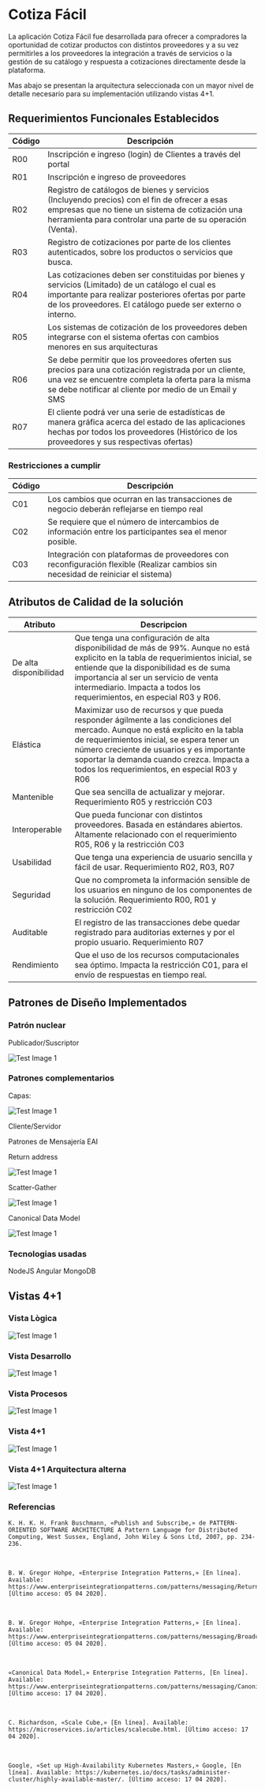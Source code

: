 # Cotiza Fácil

La aplicación Cotiza Fácil fue desarrollada para ofrecer a compradores la oportunidad de cotizar productos con distintos proveedores y a su vez permitirles a los proveedores la integración a través de servicios o la gestión de su catálogo y respuesta a cotizaciones directamente desde la plataforma.

 Mas abajo se presentan la arquitectura seleccionada con un mayor nivel de detalle necesario para su implementación utilizando vistas 4+1.


## Requerimientos Funcionales Establecidos
|Código | Descripción |
| --- | --- |
|R00 |Inscripción e ingreso (login) de Clientes a través del portal |
|R01 |Inscripción e ingreso de proveedores |
|R02 | Registro de catálogos de bienes y servicios (Incluyendo precios) con el fin de ofrecer a esas empresas que no tiene un sistema de cotización una herramienta para controlar una parte de su operación (Venta).|
|R03 |Registro de cotizaciones por parte de los clientes autenticados, sobre los productos o servicios que busca.|
|R04 |Las cotizaciones deben ser constituidas por bienes y servicios (Limitado) de un catálogo el cual es importante para realizar posteriores ofertas por parte de los proveedores. El catálogo puede ser externo o interno.|
|R05 |Los sistemas de cotización de los proveedores deben integrarse con el sistema ofertas con cambios menores en sus arquitecturas |
|R06 | Se debe permitir que los proveedores oferten sus precios para una cotización registrada por un cliente, una vez se encuentre completa la oferta para la misma se debe notificar al cliente por medio de un Email y SMS |
|R07 |El cliente podrá ver una serie de estadísticas de manera gráfica acerca del estado de las aplicaciones hechas por todos los proveedores (Histórico de los proveedores y sus respectivas ofertas) |

### Restricciones a cumplir

|Código |Descripción |
| --- | --- |
|C01 | Los cambios que ocurran en las transacciones de negocio deberán reflejarse en tiempo real |
|C02 | Se requiere que el número de intercambios de información entre los participantes sea el menor posible. |
|C03 | Integración con plataformas de proveedores con reconfiguración flexible (Realizar cambios sin necesidad de reiniciar el sistema) |


## Atributos de Calidad de la solución
| Atributo | Descripcion |
| --- | --- |
|De alta disponibilidad |Que tenga una configuración de alta disponibilidad de más de 99%. Aunque no está explicito en la tabla de requerimientos inicial, se entiende que la disponibilidad es de suma importancia al ser un servicio de venta intermediario. Impacta a todos los requerimientos, en especial R03 y R06.| 
|Elástica|Maximizar uso de recursos y que pueda responder ágilmente a las condiciones del mercado. Aunque no está explicito en la tabla de requerimientos inicial, se espera tener un número creciente de usuarios y es importante soportar la demanda cuando crezca. Impacta a todos los requerimientos, en especial R03 y R06 |
|Mantenible|Que sea sencilla de actualizar y mejorar. Requerimiento R05 y restricción C03 |
|Interoperable|Que pueda funcionar con distintos proveedores. Basada en estándares abiertos. Altamente relacionado con el requerimiento R05, R06 y la restricción C03 |
|Usabilidad |Que tenga una experiencia de usuario sencilla y fácil de usar. Requerimiento R02, R03, R07 |
|Seguridad | Que no comprometa la información sensible de los usuarios en ninguno de los componentes de la solución. Requerimiento R00, R01 y restricción C02 |
|Auditable | El registro de las transacciones debe quedar registrado para auditorias externes y por el propio usuario. Requerimiento R07 |
|Rendimiento  | Que el uso de los recursos computacionales sea óptimo. Impacta la restricción C01, para el envío de respuestas en tiempo real. |



## Patrones de Diseño Implementados

### Patrón nuclear
  Publicador/Suscriptor
  
    
  ![Test Image 1](diagramas/Publish-Suscriber.png)
  
  
### Patrones complementarios
  Capas:
  
  
  ![Test Image 1](diagramas/Patron-Capas.png)
  
  
  Cliente/Servidor
  
  Patrones de Mensajería EAI 
  
   Return address 
   
   ![Test Image 1](diagramas/ReturnAddress.png)
    
   Scatter-Gather 
    
   ![Test Image 1](diagramas/Scatter-Gather.png)
     	
   Canonical Data Model
    
   ![Test Image 1](diagramas/Modelo-canonico-mensajes.png)
    


### Tecnologias usadas
NodeJS
Angular
MongoDB


## Vistas 4+1
### Vista Lògica

  ![Test Image 1](diagramas/Cotizador-Vista-logica.png)

### Vista Desarrollo


  ![Test Image 1](diagramas/Cotizador-Vista-Desarrollo.png)
 	
### Vista Procesos

  ![Test Image 1](diagramas/Cotizador-Vista-Procesos.png)


### Vista 4+1

  ![Test Image 1](diagramas/Cotizador-Arquitectura-General.png)
    
### Vista 4+1 Arquitectura alterna    

  ![Test Image 1](diagramas/Cotizador-Arquitectura-Alterna.png)





### Referencias

    K. H. K. H. Frank Buschmann, «Publish and Subscribe,» de PATTERN-ORIENTED SOFTWARE ARCHITECTURE A Pattern Language for Distributed Computing, West Sussex, England, John Wiley & Sons Ltd, 2007, pp. 234-236.​

​

    B. W. Gregor Hohpe, «Enterprise Integration Patterns,» [En línea]. Available: https://www.enterpriseintegrationpatterns.com/patterns/messaging/ReturnAddress.html. [Último acceso: 05 04 2020].​

​

    B. W. Gregor Hohpe, «Enterprise Integration Patterns,» [En línea]. Available: https://www.enterpriseintegrationpatterns.com/patterns/messaging/BroadcastAggregate.html. [Último acceso: 05 04 2020].​

​

    «Canonical Data Model,» Enterprise Integration Patterns, [En línea]. Available: https://www.enterpriseintegrationpatterns.com/patterns/messaging/CanonicalDataModel.html. [Último acceso: 17 04 2020].​

​

    C. Richardson, «Scale Cube,» [En línea]. Available: https://microservices.io/articles/scalecube.html. [Último acceso: 17 04 2020].​

​

    Google, «Set up High-Availability Kubernetes Masters,» Google, [En línea]. Available: https://kubernetes.io/docs/tasks/administer-cluster/highly-available-master/. [Último acceso: 17 04 2020].


